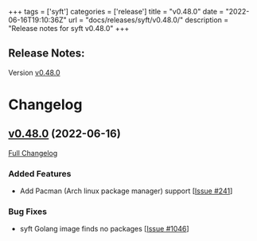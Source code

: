 +++
tags = ['syft']
categories = ['release']
title = "v0.48.0"
date = "2022-06-16T19:10:36Z"
url = "docs/releases/syft/v0.48.0/"
description = "Release notes for syft v0.48.0"
+++

## Release Notes:
Version [v0.48.0](https://github.com/anchore/syft/releases/tag/v0.48.0)

# Changelog

## [v0.48.0](https://github.com/anchore/syft/tree/v0.48.0) (2022-06-16)

[Full Changelog](https://github.com/anchore/syft/compare/v0.47.0...v0.48.0)

### Added Features

- Add Pacman (Arch linux package manager) support  [[Issue #241](https://github.com/anchore/syft/issues/241)]

### Bug Fixes

- syft Golang image finds no packages [[Issue #1046](https://github.com/anchore/syft/issues/1046)]
